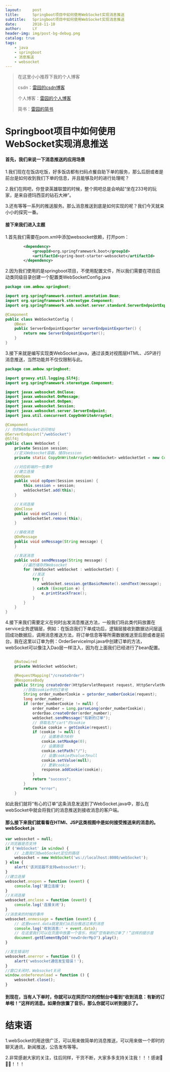 ```yaml
---
layout:     post
title:      Springboot项目中如何使用WebSocket实现消息推送
subtitle:   Springboot项目中如何使用WebSocket实现消息推送
date:       2018-11-10
author:     LY
header-img: img/post-bg-debug.png
catalog: true
tags:
    - java
    - springboot
    - 消息推送
    - websocket
---
```


> 在这里小小推荐下我的个人博客
>
> csdn：[雷园的csdn博客](https://blog.csdn.net/leiyuan2580)
>
> 个人博客：[雷园的个人博客](https://imlcl.store)
>
> 简书：[雷园的简书](https://www.jianshu.com/u/016322e40e1f)

# Springboot项目中如何使用WebSocket实现消息推送

#### 首先，我们来说一下消息推送的应用场景

1.我们现在在饭店吃饭，好多饭店都有扫码点餐自助下单的服务，那么后厨或者是前台是如何收到我们下单的信息，并且能够及时的进行处理呢？

2.我们在网吧，你登录英雄联盟的时候，整个网吧总是会响起“坐在233号的玩家，是来自德玛西亚的钻石大神”。

3.还有等等一系列的推送服务。那么消息推送到底是如何实现的呢？我们今天就来小小的探究一番。

#### 接下来我们进入主题

1.首先我们需要在pom.xml中添加websocket依赖，打开pom：

```xml
        <dependency>
            <groupId>org.springframework.boot</groupId>
            <artifactId>spring-boot-starter-websocket</artifactId>
        </dependency>
```

2.因为我们使用的是springboot项目，不使用配置文件，所以我们需要在项目启动类同级目录创建一个配置类WebSocketConfig.java

```java
package com.ambow.springboot;

import org.springframework.context.annotation.Bean;
import org.springframework.stereotype.Component;
import org.springframework.web.socket.server.standard.ServerEndpointExporter;

@Component
public class WebSocketConfig {
    @Bean
    public ServerEndpointExporter serverEndpointExporter() {
        return new ServerEndpointExporter();
    }
}

```

3.接下来就是编写实现类WebSocket.java，通过该类对视图层HTML、JSP进行消息推送，当然功能并不仅仅限制与此。

```java
package com.ambow.springboot;

import groovy.util.logging.Slf4j;
import org.springframework.stereotype.Component;

import javax.websocket.OnClose;
import javax.websocket.OnMessage;
import javax.websocket.OnOpen;
import javax.websocket.Session;
import javax.websocket.server.ServerEndpoint;
import java.util.concurrent.CopyOnWriteArraySet;

@Component
// 你的WebSocket访问地址
@ServerEndpoint("/webSocket")
@Slf4j
public class WebSocket {
    private Session session;
    //定义Websocket容器，储存session
    private static CopyOnWriteArraySet<WebSocket> webSocketSet = new CopyOnWriteArraySet<>();

    //对应前端的一些事件
    //建立连接
    @OnOpen
    public void opOpen(Session session) {
        this.session = session;
        webSocketSet.add(this);
    }

    //关闭连接
    @OnClose
    public void onClose() {
        webSocketSet.remove(this);
    }

    //接收消息
    @OnMessage
    public void onMessage(String message) {
    }

    //发送消息
    public void sendMessage(String message) {
        //遍历储存的Websocket
        for (WebSocket webSocket : webSocketSet) {
            //发送
            try {
                webSocket.session.getBasicRemote().sendText(message);
            } catch (Exception e) {
                e.printStackTrace();
            }
        }
    }
}

```

4.接下来我们需要定义在何时出发消息推送方法，一般我们将此类代码放置在service业务逻辑层，例如：在饭店我们下单成功后，逻辑层接收到数据访问层返回成功数据后，调用消息推送方法，将订单信息等等所需数据推送至后厨或者是前台。我在这里以订单为例：OrderServiceImpl.java中创建订单的方法，	webSocket可以像注入Dao层一样注入，因为在上面我们已经进行了bean配置。

```java

	@Autowired
    private WebSocket webSocket;

	@RequestMapping("/createOrder")
    @ResponseBody
    public String createOrder(HttpServletRequest request, HttpServletResponse response) {
        //获取cookie中的订单号
        String order_numberCookie = getorder_numberCookie(request);
        long order_number;
        if (order_numberCookie != null) {
            order_number = Long.parseLong(order_numberCookie);
            orderDao.createOrder(order_number);
            webSocket.sendMessage("有新的订单");
            // 获取名为"cart"的cookie
            Cookie cookie = getCookie(request);
            if (cookie != null) {
                // 设置寿命为0秒
                cookie.setMaxAge(0);
                // 设置路径
                cookie.setPath("/");
                // 设置cookie的value为null
                cookie.setValue(null);
                // 更新cookie
                response.addCookie(cookie);
            }
            return "success";
        }
        return "error";
    }
```

如此我们就将“有心的订单”这条消息发送到了WebSocket.java中，那么在webSocket中就会将我们的消息推送到接收消息的客户端。

#### 那么接下来我们就看看在HTMl、JSP这类视图中是如何接受推送来的消息的。webSocket.js

```javascript
var websocket = null;
//浏览器是否支持
if ('WebSocket' in window) {
    // 上面我们给webSocket定位的路径
    websocket = new WebSocket('ws://localhost:8080/webSocket');
} else {
    alert('该浏览器不支持websocket!');
}
//建立连接
websocket.onopen = function (event) {
    console.log('建立连接');
}
//关闭连接
websocket.onclose = function (event) {
    console.log('连接关闭');
}
//消息来的时候的事件
websocket.onmessage = function (event) {
    // 这里event.data就是我们从后台推送过来的消息
    console.log('收到消息:' + event.data);
    // 在这里我们可以在页面中放置一个音乐，例如“您有新的订单了！”这样的提示音
    document.getElementById("newOrderMp3").play();
}

//发生错误时
websocket.onerror = function () {
    alert('websocket通信发生错误！');
}
//窗口关闭时，Websocket关闭
window.onbeforeunload = function () {
    websocket.close();
}
```

#### 到现在，当有人下单时，你就可以在网页f12的控制台中看到“收到消息：有新的订单啦！”这样的消息。如果你放置了音乐，那么你就可以听到提示了。

# 结束语

1.webSocket的用途很广泛，可以用来做简单的消息推送，可以用来做一个即时的聊天通讯，新闻推送，公告发布等等。

2.非常感谢大家的关注，往后同样，干货不断，大家多多支持关注我！！！感谢🙏🙏🙏！！！